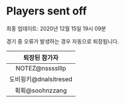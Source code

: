 # Players sent off
최종 업데이트: 2020년 12월 15일 19시 09분


경기 중 오류가 발생하는 경우 자동으로 퇴장됩니다.


| 퇴장된 참가자 |
|:---:|
| NOTEZ@nsssslllp |
| 도비윙키@dnalsitresed |
| 휙휙@soohnzzang |